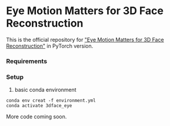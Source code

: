 # Eye Motion Matters for 3D Face Reconstruction

This is the official repository for ["Eye Motion Matters for 3D Face Reconstruction"](https://arxiv.org/abs/2401.09677) in PyTorch version.

### Requirements 

### Setup
1. basic conda environment
```linux
conda env creat -f environment.yml
conda activate 3dface_eye
```

More code coming soon.
